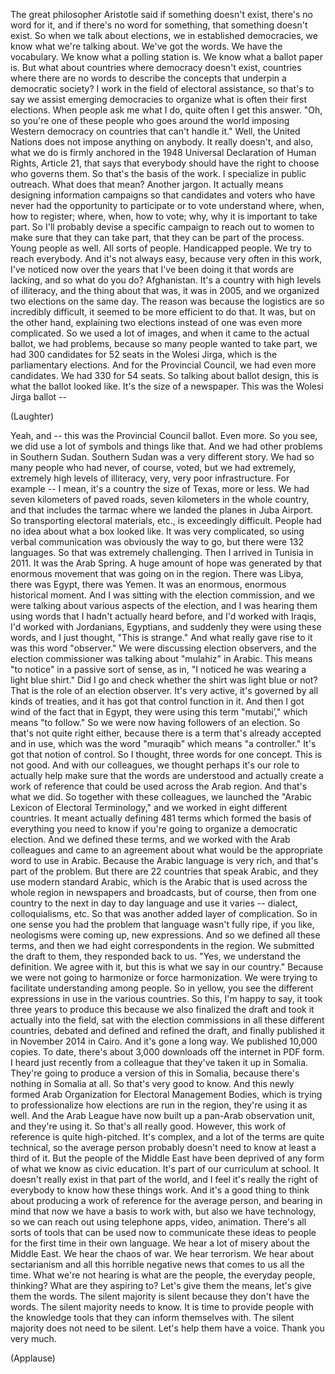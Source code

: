 
The great philosopher Aristotle said
if something doesn&#39;t exist,
there&#39;s no word for it,
and if there&#39;s no word for something,
that something doesn&#39;t exist.
So when we talk about elections,
we in established democracies,
we know what we&#39;re talking about.
We&#39;ve got the words.
We have the vocabulary.
We know what a polling station is.
We know what a ballot paper is.
But what about countries
where democracy doesn&#39;t exist,
countries where there are
no words to describe the concepts
that underpin a democratic society?
I work in the field
of electoral assistance,
so that&#39;s to say we assist
emerging democracies to organize
what is often their first elections.
When people ask me what I do,
quite often I get this answer.
&quot;Oh, so you&#39;re one of these people
who goes around the world
imposing Western democracy
on countries that can&#39;t handle it.&quot;
Well, the United Nations
does not impose anything on anybody.
It really doesn&#39;t,
and also, what we do
is firmly anchored in the 1948
Universal Declaration of Human Rights,
Article 21, that says
that everybody should have the right
to choose who governs them.
So that&#39;s the basis of the work.
I specialize in public outreach.
What does that mean? Another jargon.
It actually means
designing information campaigns
so that candidates and voters
who have never had the opportunity
to participate or to vote
understand where, when, how to register;
where, when, how to vote;
why, why it is important to take part.
So I&#39;ll probably devise a specific
campaign to reach out to women
to make sure that they can take part,
that they can be part of the process.
Young people as well.
All sorts of people.
Handicapped people.
We try to reach everybody.
And it&#39;s not always easy,
because very often in this work,
I&#39;ve noticed now over the years
that I&#39;ve been doing it
that words are lacking,
and so what do you do?
Afghanistan.
It&#39;s a country with
high levels of illiteracy,
and the thing about that was,
it was in 2005,
and we organized two elections
on the same day.
The reason was because the logistics
are so incredibly difficult,
it seemed to be more efficient to do that.
It was,
but on the other hand,
explaining two elections instead of one
was even more complicated.
So we used a lot of images,
and when it came to the actual ballot,
we had problems, because
so many people wanted to take part,
we had 300 candidates for 52 seats
in the Wolesi Jirga,
which is the parliamentary elections.
And for the Provincial Council,
we had even more candidates.
We had 330 for 54 seats.
So talking about ballot design,
this is what the ballot looked like.
It&#39;s the size of a newspaper.
This was the Wolesi Jirga ballot --

(Laughter)

Yeah, and --
this was the Provincial Council ballot.
Even more.
So you see, we did use
a lot of symbols and things like that.
And we had other problems
in Southern Sudan.
Southern Sudan was a very different story.
We had so many people
who had never, of course, voted,
but we had extremely, extremely
high levels of illiteracy,
very, very poor infrastructure.
For example -- I mean, it&#39;s a country
the size of Texas, more or less.
We had seven kilometers of paved roads,
seven kilometers in the whole country,
and that includes the tarmac
where we landed the planes
in Juba Airport.
So transporting electoral materials, etc.,
is exceedingly difficult.
People had no idea
about what a box looked like.
It was very complicated,
so using verbal communication
was obviously the way to go,
but there were 132 languages.
So that was extremely challenging.
Then I arrived in Tunisia in 2011.
It was the Arab Spring.
A huge amount of hope was generated
by that enormous movement
that was going on in the region.
There was Libya,
there was Egypt, there was Yemen.
It was an enormous, enormous
historical moment.
And I was sitting
with the election commission,
and we were talking
about various aspects of the election,
and I was hearing them using words
that I hadn&#39;t actually heard before,
and I&#39;d worked with Iraqis,
I&#39;d worked with Jordanians, Egyptians,
and suddenly they were using these words,
and I just thought, &quot;This is strange.&quot;
And what really gave rise to it
was this word &quot;observer.&quot;
We were discussing election observers,
and the election commissioner
was talking about &quot;mulahiz&quot; in Arabic.
This means &quot;to notice&quot;
in a passive sort of sense,
as in, &quot;I noticed
he was wearing a light blue shirt.&quot;
Did I go and check whether
the shirt was light blue or not?
That is the role of an election observer.
It&#39;s very active, it&#39;s governed
by all kinds of treaties,
and it has got
that control function in it.
And then I got wind
of the fact that in Egypt,
they were using this term &quot;mutabi’,&quot;
which means &quot;to follow.&quot;
So we were now having
followers of an election.
So that&#39;s not quite right either,
because there is a term
that&#39;s already accepted and in use,
which was the word &quot;muraqib&quot;
which means &quot;a controller.&quot;
It&#39;s got that notion of control.
So I thought, three words
for one concept. This is not good.
And with our colleagues,
we thought perhaps it&#39;s our role
to actually help make sure
that the words are understood
and actually create a work of reference
that could be used across the Arab region.
And that&#39;s what we did.
So together with these colleagues,
we launched the &quot;Arabic Lexicon
of Electoral Terminology,&quot;
and we worked
in eight different countries.
It meant actually defining 481 terms
which formed the basis
of everything you need to know
if you&#39;re going to organize
a democratic election.
And we defined these terms,
and we worked with the Arab colleagues
and came to an agreement
about what would be the appropriate word
to use in Arabic.
Because the Arabic language is very rich,
and that&#39;s part of the problem.
But there are 22 countries
that speak Arabic,
and they use modern standard Arabic,
which is the Arabic
that is used across the whole region
in newspapers and broadcasts,
but of course, then from one country
to the next in day to day language and use
it varies -- dialect, colloquialisms, etc.
So that was another
added layer of complication.
So in one sense you had the problem
that language wasn&#39;t
fully ripe, if you like,
neologisms were coming up,
new expressions.
And so we defined all these terms,
and then we had
eight correspondents in the region.
We submitted the draft to them,
they responded back to us.
&quot;Yes, we understand the definition.
We agree with it,
but this is what we say in our country.&quot;
Because we were not going
to harmonize or force harmonization.
We were trying to facilitate
understanding among people.
So in yellow, you see
the different expressions in use
in the various countries.
So this, I&#39;m happy to say,
it took three years to produce this
because we also finalized the draft
and took it actually into the field,
sat with the election commissions
in all these different countries,
debated and defined and refined the draft,
and finally published it
in November 2014 in Cairo.
And it&#39;s gone a long way.
We published 10,000 copies.
To date, there&#39;s about 3,000 downloads
off the internet in PDF form.
I heard just recently from a colleague
that they&#39;ve taken it up in Somalia.
They&#39;re going to produce
a version of this in Somalia,
because there&#39;s nothing in Somalia at all.
So that&#39;s very good to know.
And this newly formed Arab Organization
for Electoral Management Bodies,
which is trying to professionalize
how elections are run in the region,
they&#39;re using it as well.
And the Arab League have now
built up a pan-Arab observation unit,
and they&#39;re using it.
So that&#39;s all really good.
However, this work of reference
is quite high-pitched.
It&#39;s complex, and a lot of the terms
are quite technical,
so the average person probably doesn&#39;t
need to know at least a third of it.
But the people of the Middle East
have been deprived of any form
of what we know as civic education.
It&#39;s part of our curriculum at school.
It doesn&#39;t really exist
in that part of the world,
and I feel it&#39;s really
the right of everybody
to know how these things work.
And it&#39;s a good thing to think about
producing a work of reference
for the average person,
and bearing in mind that now
we have a basis to work with,
but also we have technology,
so we can reach out using telephone apps,
video, animation.
There&#39;s all sorts of tools
that can be used now
to communicate these ideas to people
for the first time in their own language.
We hear a lot of misery
about the Middle East.
We hear the chaos of war.
We hear terrorism.
We hear about sectarianism
and all this horrible negative news
that comes to us all the time.
What we&#39;re not hearing is what are
the people, the everyday people, thinking?
What are they aspiring to?
Let&#39;s give them the means,
let&#39;s give them the words.
The silent majority is silent
because they don&#39;t have the words.
The silent majority needs to know.
It is time to provide people
with the knowledge tools
that they can inform themselves with.
The silent majority
does not need to be silent.
Let&#39;s help them have a voice.
Thank you very much.

(Applause)

